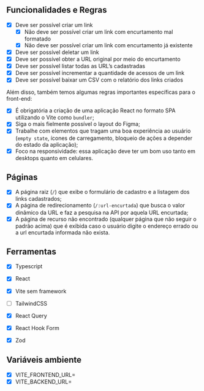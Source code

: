 ## Funcionalidades e Regras

- [x]  Deve ser possível criar um link
    - [x]  Não deve ser possível criar um link com encurtamento mal formatado
    - [x]  Não deve ser possível criar um link com encurtamento já existente
- [x]  Deve ser possível deletar um link
- [x]  Deve ser possível obter a URL original por meio do encurtamento
- [x]  Deve ser possível listar todas as URL’s cadastradas
- [x]  Deve ser possível incrementar a quantidade de acessos de um link
- [x]  Deve ser possível baixar um CSV com o relatório dos links criados

Além disso, também temos algumas regras importantes específicas para o front-end:

- [x]  É obrigatória a criação de uma aplicação React no formato SPA utilizando o Vite como `bundler`;
- [x]  Siga o mais fielmente possível o layout do Figma;
- [x]  Trabalhe com elementos que tragam uma boa experiência ao usuário (`empty state`, ícones de carregamento, bloqueio de ações a depender do estado da aplicação);
- [x]  Foco na responsividade: essa aplicação deve ter um bom uso tanto em desktops quanto em celulares.

## Páginas

- [x] A página raiz (`/`) que exibe o formulário de cadastro e a listagem dos links cadastrados;
- [x] A página de redirecionamento (`/:url-encurtada`) que busca o valor dinâmico da URL e faz a pesquisa na API por aquela URL encurtada;
- [x] A página de recurso não encontrado (qualquer página que não seguir o padrão acima) que é exibida caso o usuário digite o endereço errado ou a url encurtada informada não exista.

## Ferramentas

- [x] Typescript
- [x] React
- [x] Vite sem framework

- [ ] TailwindCSS
- [x] React Query
- [x] React Hook Form
- [x] Zod

## Variáveis ambiente

- [x] VITE_FRONTEND_URL=
- [x] VITE_BACKEND_URL=